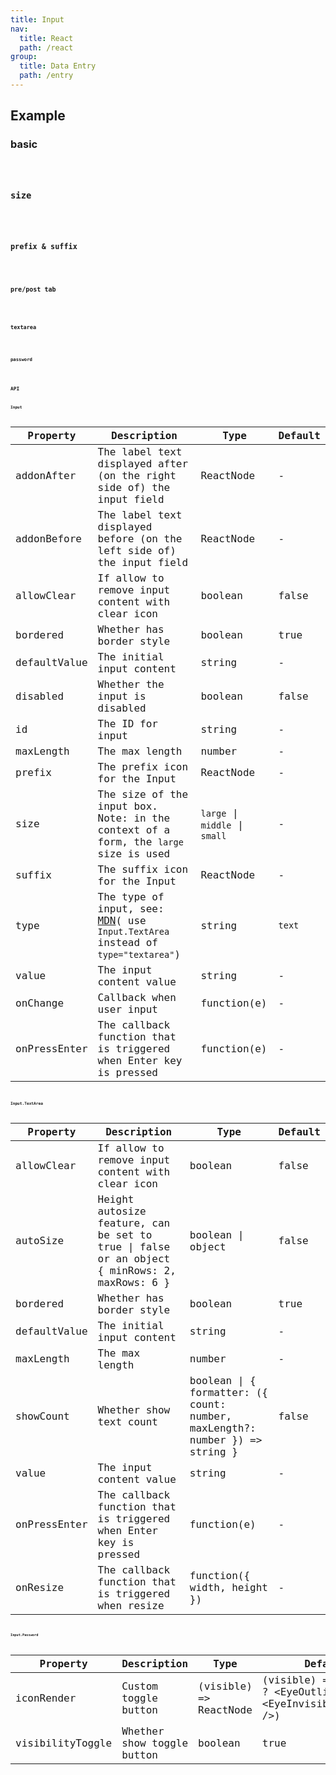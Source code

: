 ```yaml
---
title: Input
nav:
  title: React
  path: /react
group:
  title: Data Entry
  path: /entry
---
```


## Example

### basic

<code src="./demo/basic.tsx" />

### size

<code src="./demo/size.tsx" />

### prefix & suffix

<code src="./demo/prefix-suffix.tsx" />

### pre/post tab

<code src="./demo/addon.tsx" />

### textarea

<code src="./demo/textArea.tsx" />

### password

<code src="./demo/password.tsx" />

## API

### Input

| Property     | Description                                                                                                                                                         | Type                           | Default |
| ------------ | ------------------------------------------------------------------------------------------------------------------------------------------------------------------- | ------------------------------ | ------- |
| addonAfter   | The label text displayed after (on the right side of) the input field                                                                                               | ReactNode                      | -       |
| addonBefore  | The label text displayed before (on the left side of) the input field                                                                                               | ReactNode                      | -       |
| allowClear   | If allow to remove input content with clear icon                                                                                                                    | boolean                        | false   |
| bordered     | Whether has border style                                                                                                                                            | boolean                        | true    |
| defaultValue | The initial input content                                                                                                                                           | string                         | -       |
| disabled     | Whether the input is disabled                                                                                                                                       | boolean                        | false   |
| id           | The ID for input                                                                                                                                                    | string                         | -       |
| maxLength    | The max length                                                                                                                                                      | number                         | -       |
| prefix       | The prefix icon for the Input                                                                                                                                       | ReactNode                      | -       |
| size         | The size of the input box. Note: in the context of a form, the `large` size is used                                                                                 | `large` \| `middle` \| `small` | -       |
| suffix       | The suffix icon for the Input                                                                                                                                       | ReactNode                      | -       |
| type         | The type of input, see: [MDN](https://developer.mozilla.org/docs/Web/HTML/Element/input#Form_%3Cinput%3E_types)( use `Input.TextArea` instead of `type="textarea"`) | string                         | `text`  |
| value        | The input content value                                                                                                                                             | string                         | -       |
| onChange     | Callback when user input                                                                                                                                            | function(e)                    | -       |
| onPressEnter | The callback function that is triggered when Enter key is pressed                                                                                                   | function(e)                    | -       |

### Input.TextArea

| Property     | Description                                                                                  | Type                                                                        | Default |
| ------------ | -------------------------------------------------------------------------------------------- | --------------------------------------------------------------------------- | ------- |
| allowClear   | If allow to remove input content with clear icon                                             | boolean                                                                     | false   |
| autoSize     | Height autosize feature, can be set to true \| false or an object { minRows: 2, maxRows: 6 } | boolean \| object                                                           | false   |
| bordered     | Whether has border style                                                                     | boolean                                                                     | true    |
| defaultValue | The initial input content                                                                    | string                                                                      | -       |
| maxLength    | The max length                                                                               | number                                                                      | -       |
| showCount    | Whether show text count                                                                      | boolean \| { formatter: ({ count: number, maxLength?: number }) => string } | false   |
| value        | The input content value                                                                      | string                                                                      | -       |
| onPressEnter | The callback function that is triggered when Enter key is pressed                            | function(e)                                                                 | -       |
| onResize     | The callback function that is triggered when resize                                          | function({ width, height })                                                 | -       |

#### Input.Password

| Property         | Description                | Type                   | Default                                                                   |
| ---------------- | -------------------------- | ---------------------- | ------------------------------------------------------------------------- |
| iconRender       | Custom toggle button       | (visible) => ReactNode | (visible) => (visible ? &lt;EyeOutlined /> : &lt;EyeInvisibleOutlined />) |
| visibilityToggle | Whether show toggle button | boolean                | true                                                                      |

<style>
  [id^=components-input-demo-] > .whale-input,
  [id^=components-input-demo-] > .whale-input-affix-wrapper,
  [id^=components-input-demo-] > .whale-input-group-wrapper,
  [id^=components-input-demo-] > .whale-input-textarea  {
    max-width: 240px;
    margin-right: 8px;
    margin-bottom: 8px;
  }

</style>
